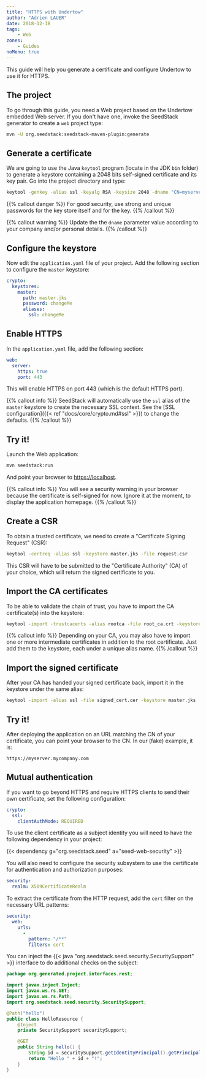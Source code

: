```yaml
---
title: "HTTPS with Undertow"
author: "Adrien LAUER"
date: 2018-12-18
tags:
    - Web
zones:
    - Guides
noMenu: true
---
```


This guide will help you generate a certificate and configure Undertow to use it for HTTPS.<!--more-->

## The project

To go through this guide, you need a Web project based on the Undertow embedded Web server. If you don't have one, invoke 
the SeedStack generator to create a `web` project type:

```bash
mvn -U org.seedstack:seedstack-maven-plugin:generate
```

## Generate a certificate

We are going to use the Java `keytool` program (locate in the JDK `bin` folder) to generate a keystore containing a 
2048 bits self-signed certificate and its key pair. Go into the project directory and type:

```bash
keytool -genkey -alias ssl -keyalg RSA -keysize 2048 -dname "CN=myserver.mycompany.com,OU=IT,O=My company,L=Paris,C=FR,email=contact@email.com" -keystore master.jks -storepass changeMe -keypass changeMe
```

{{% callout danger %}}
For good security, use strong and unique passwords for the key store itself and for the key.
{{% /callout %}}

{{% callout warning %}}
Update the the `dname` parameter value according to your company and/or personal details. 
{{% /callout %}}

## Configure the keystore

Now edit the `application.yaml` file of your project. Add the following section to configure the `master` keystore:

```yaml
crypto:
  keystores:
    master:
      path: master.jks
      password: changeMe
      aliases:
        ssl: changeMe
```

## Enable HTTPS

In the `application.yaml` file, add the following section:

```yaml
web:
  server:
    https: true
    port: 443
```

This will enable HTTPS on port 443 (which is the default HTTPS port). 

{{% callout info %}}
SeedStack will automatically use the `ssl` alias of the `master` keystore to create the necessary SSL context. See the
[SSL configuration]({{< ref "docs/core/crypto.md#ssl" >}}) to change the defaults.
{{% /callout %}}

## Try it!

Launch the Web application:

```bash
mvn seedstack:run
```

And point your browser to [https://localhost](https://localhost).

{{% callout info %}}
You will see a security warning in your browser because the certificate is self-signed for now. Ignore it at the moment,
to display the application homepage. 
{{% /callout %}}

## Create a CSR

To obtain a trusted certificate, we need to create a "Certificate Signing Request" (CSR):

```bash
keytool -certreq -alias ssl -keystore master.jks -file request.csr
``` 

This CSR will have to be submitted to the "Certificate Authority" (CA) of your choice, which will return the signed
certificate to you.

## Import the CA certificates

To be able to validate the chain of trust, you have to import the CA certificate(s) into the keystore:

```bash
keytool -import -trustcacerts -alias rootca -file root_ca.crt -keystore master.jks
``` 

{{% callout info %}}
Depending on your CA, you may also have to import one or more intermediate certificates in addition to the root certificate.
Just add them to the keystore, each under a unique alias name. 
{{% /callout %}}

## Import the signed certificate

After your CA has handed your signed certificate back, import it in the keystore under the same alias:

```bash
keytool -import -alias ssl -file signed_cert.cer -keystore master.jks 
```

## Try it!

After deploying the application on an URL matching the CN of your certificate, you can point your browser to the CN. In
our (fake) example, it is:

```plain
https://myserver.mycompany.com
```

## Mutual authentication

If you want to go beyond HTTPS and require HTTPS clients to send their own certificate, set the following configuration:

```yaml
crypto:
  ssl:
    clientAuthMode: REQUIRED
```

To use the client certificate as a subject identity you will need to have the following dependency in your project:

{{< dependency g="org.seedstack.seed" a="seed-web-security" >}}

You will also need to configure the security subsystem to use the certificate for authentication and authorization purposes:

```yaml
security:
  realm: X509CertificateRealm
```

To extract the certificate from the HTTP request, add the `cert` filter on the necessary URL patterns:

```yaml
security:
  web:
    urls:
      -
        pattern: "/**"
        filters: cert
```

You can inject the {{< java "org.seedstack.seed.security.SecuritySupport" >}} interface to do additional checks
on the subject:

```java
package org.generated.project.interfaces.rest;

import javax.inject.Inject;
import javax.ws.rs.GET;
import javax.ws.rs.Path;
import org.seedstack.seed.security.SecuritySupport;

@Path("hello")
public class HelloResource {
    @Inject
    private SecuritySupport securitySupport;

    @GET
    public String hello() {
        String id = securitySupport.getIdentityPrincipal().getPrincipal().toString();
        return "Hello " + id + "!";
    }
}
```
